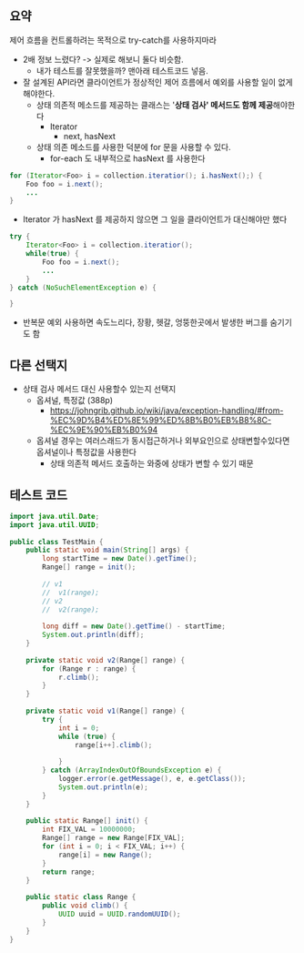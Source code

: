 

## 요약
제어 흐름을 컨트롤하려는 목적으로 try-catch를 사용하지마라

- 2배 정보 느렸다? -> 실제로 해보니 둘다 비슷함.
	- 내가 테스트를 잘못했을까? 맨아래 테스트코드 넣음.
- 잘 설계된 API라면 클라이언트가 정상적인 제어 흐름에서 예외를 사용할 일이 없게 해야한다.
	- 상태 의존적 메소드를 제공하는 클래스는 '**상태 검사' 메서드도 함께 제공**해야한다
		- Iterator
			- next, hasNext
	- 상태 의존 메소드를 사용한 덕분에 for 문을 사용할 수 있다.
		- for-each 도 내부적으로 hasNext 를 사용한다
```java
for (Iterator<Foo> i = collection.iteratior(); i.hasNext();) {
	Foo foo = i.next();
	...
}
```
- Iterator 가 hasNext 를 제공하지 않으면 그 일을 클라이언트가 대신해야만 했다
```java
try {
	Iterator<Foo> i = collection.iteratior();
	while(true) {
		Foo foo = i.next();
		...
	}
} catch (NoSuchElementException e) {

}
```
- 반복문 예외 사용하면 속도느리다, 장황, 헷갈, 엉뚱한곳에서 발생한 버그를 숨기기도 함


## 다른 선택지
- 상태 검사 메서드 대신 사용할수 있는지 선택지
	- 옵셔널, 특정값 (388p)
		- https://johngrib.github.io/wiki/java/exception-handling/#from-%EC%9D%B4%ED%8E%99%ED%8B%B0%EB%B8%8C-%EC%9E%90%EB%B0%94
	- 옵셔널 경우는 여러스래드가 동시접근하거나 외부요인으로 상태변할수있다면 옵셔널이나 특정값을 사용한다
		- 상태 의존적 메서드 호출하는 와중에 상태가 변할 수 있기 때문


## 테스트 코드

```java
import java.util.Date;  
import java.util.UUID;  
  
public class TestMain {  
    public static void main(String[] args) {  
        long startTime = new Date().getTime();  
        Range[] range = init();  
  
        // v1  
        //  v1(range);  
        // v2      
        //  v2(range);  
  
        long diff = new Date().getTime() - startTime;  
        System.out.println(diff);  
    }  
  
    private static void v2(Range[] range) {  
        for (Range r : range) {  
            r.climb();  
        }  
    }  
  
    private static void v1(Range[] range) {  
        try {  
            int i = 0;  
            while (true) {  
                range[i++].climb();  
  
            }  
        } catch (ArrayIndexOutOfBoundsException e) {  
            logger.error(e.getMessage(), e, e.getClass());  
            System.out.println(e);  
        }  
    }  
  
    public static Range[] init() {  
        int FIX_VAL = 10000000;  
        Range[] range = new Range[FIX_VAL];  
        for (int i = 0; i < FIX_VAL; i++) {  
            range[i] = new Range();  
        }  
        return range;  
    }  
  
    public static class Range {  
        public void climb() {  
            UUID uuid = UUID.randomUUID();  
        }  
    }  
}
```
